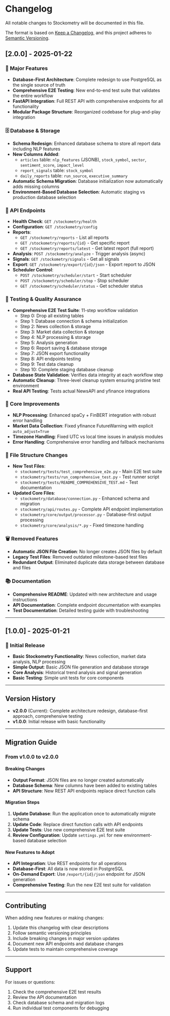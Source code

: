 # Changelog

All notable changes to Stockometry will be documented in this file.

The format is based on [Keep a Changelog](https://keepachangelog.com/en/1.0.0/),
and this project adheres to [Semantic Versioning](https://semver.org/spec/v2.0.0.html).

## [2.0.0] - 2025-01-22

### 🚀 Major Features
- **Database-First Architecture**: Complete redesign to use PostgreSQL as the single source of truth
- **Comprehensive E2E Testing**: New end-to-end test suite that validates the entire workflow
- **FastAPI Integration**: Full REST API with comprehensive endpoints for all functionality
- **Modular Package Structure**: Reorganized codebase for plug-and-play integration

### 🗄️ Database & Storage
- **Schema Redesign**: Enhanced database schema to store all report data including NLP features
- **New Columns Added**:
  - `articles` table: `nlp_features` (JSONB), `stock_symbol`, `sector`, `sentiment_score`, `impact_level`
  - `report_signals` table: `stock_symbol`
  - `daily_reports` table: `run_source`, `executive_summary`
- **Automatic Schema Migration**: Database initialization now automatically adds missing columns
- **Environment-Based Database Selection**: Automatic staging vs production database selection

### 🔌 API Endpoints
- **Health Check**: `GET /stockometry/health`
- **Configuration**: `GET /stockometry/config`
- **Reports**:
  - `GET /stockometry/reports` - List all reports
  - `GET /stockometry/reports/{id}` - Get specific report
  - `GET /stockometry/reports/latest` - Get latest report (full report)
- **Analysis**: `POST /stockometry/analyze` - Trigger analysis (async)
- **Signals**: `GET /stockometry/signals` - Get all signals
- **Export**: `GET /stockometry/export/{id}/json` - Export report to JSON
- **Scheduler Control**:
  - `POST /stockometry/scheduler/start` - Start scheduler
  - `POST /stockometry/scheduler/stop` - Stop scheduler
  - `GET /stockometry/scheduler/status` - Get scheduler status

### 🧪 Testing & Quality Assurance
- **Comprehensive E2E Test Suite**: 11-step workflow validation
  - Step 0: Drop all existing tables
  - Step 1: Database connection & schema initialization
  - Step 2: News collection & storage
  - Step 3: Market data collection & storage
  - Step 4: NLP processing & storage
  - Step 5: Analysis generation
  - Step 6: Report saving & database storage
  - Step 7: JSON export functionality
  - Step 8: API endpoints testing
  - Step 9: Test data cleanup
  - Step 10: Complete staging database cleanup
- **Database State Validation**: Verifies data integrity at each workflow step
- **Automatic Cleanup**: Three-level cleanup system ensuring pristine test environment
- **Real API Testing**: Tests actual NewsAPI and yfinance integrations

### 🔧 Core Improvements
- **NLP Processing**: Enhanced spaCy + FinBERT integration with robust error handling
- **Market Data Collection**: Fixed yfinance FutureWarning with explicit `auto_adjust=True`
- **Timezone Handling**: Fixed UTC vs local time issues in analysis modules
- **Error Handling**: Comprehensive error handling and fallback mechanisms

### 📁 File Structure Changes
- **New Test Files**:
  - `stockometry/tests/test_comprehensive_e2e.py` - Main E2E test suite
  - `stockometry/tests/run_comprehensive_test.py` - Test runner script
  - `stockometry/tests/README_COMPREHENSIVE_TEST.md` - Test documentation
- **Updated Core Files**:
  - `stockometry/database/connection.py` - Enhanced schema and migration
  - `stockometry/api/routes.py` - Complete API endpoint implementation
  - `stockometry/core/output/processor.py` - Database-first output processing
  - `stockometry/core/analysis/*.py` - Fixed timezone handling

### 🗑️ Removed Features
- **Automatic JSON File Creation**: No longer creates JSON files by default
- **Legacy Test Files**: Removed outdated milestone-based test files
- **Redundant Output**: Eliminated duplicate data storage between database and files

### 📚 Documentation
- **Comprehensive README**: Updated with new architecture and usage instructions
- **API Documentation**: Complete endpoint documentation with examples
- **Test Documentation**: Detailed testing guide with troubleshooting

---

## [1.0.0] - 2025-01-21

### 🚀 Initial Release
- **Basic Stockometry Functionality**: News collection, market data analysis, NLP processing
- **Simple Output**: Basic JSON file generation and database storage
- **Core Analysis**: Historical trend analysis and signal generation
- **Basic Testing**: Simple unit tests for core components

---

## Version History

- **v2.0.0** (Current): Complete architecture redesign, database-first approach, comprehensive testing
- **v1.0.0**: Initial release with basic functionality

---

## Migration Guide

### From v1.0.0 to v2.0.0

#### Breaking Changes
- **Output Format**: JSON files are no longer created automatically
- **Database Schema**: New columns have been added to existing tables
- **API Structure**: New REST API endpoints replace direct function calls

#### Migration Steps
1. **Update Database**: Run the application once to automatically migrate schema
2. **Update Code**: Replace direct function calls with API endpoints
3. **Update Tests**: Use new comprehensive E2E test suite
4. **Review Configuration**: Update `settings.yml` for new environment-based database selection

#### New Features to Adopt
- **API Integration**: Use REST endpoints for all operations
- **Database-First**: All data is now stored in PostgreSQL
- **On-Demand Export**: Use `/export/{id}/json` endpoint for JSON generation
- **Comprehensive Testing**: Run the new E2E test suite for validation

---

## Contributing

When adding new features or making changes:
1. Update this changelog with clear descriptions
2. Follow semantic versioning principles
3. Include breaking changes in major version updates
4. Document new API endpoints and database changes
5. Update tests to maintain comprehensive coverage

---

## Support

For issues or questions:
1. Check the comprehensive E2E test results
2. Review the API documentation
3. Check database schema and migration logs
4. Run individual test components for debugging
